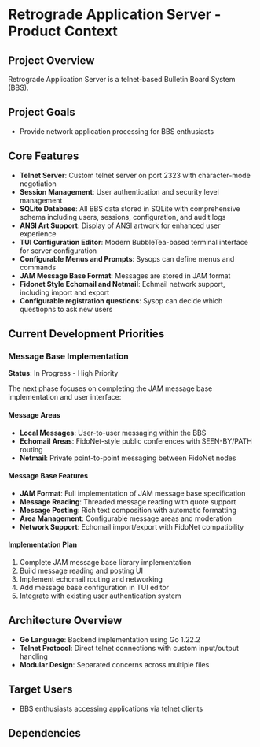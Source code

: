 # Retrograde Application Server - Product Context

## Project Overview

Retrograde Application Server is a telnet-based Bulletin Board System (BBS).

## Project Goals

- Provide network application processing for BBS enthusiasts

## Core Features

- **Telnet Server**: Custom telnet server on port 2323 with character-mode negotiation
- **Session Management**: User authentication and security level management
- **SQLite Database**: All BBS data stored in SQLite with comprehensive schema including users, sessions, configuration, and audit logs
- **ANSI Art Support**: Display of ANSI artwork for enhanced user experience
- **TUI Configuration Editor**: Modern BubbleTea-based terminal interface for server configuration
- **Configurable Menus and Prompts**: Sysops can define menus and commands
- **JAM Message Base Format**: Messages are stored in JAM format
- **Fidonet Style Echomail and Netmail**: Echmail network support, including import and export
- **Configurable registration questions**: Sysop can decide which questiopns to ask new users

## Current Development Priorities

### Message Base Implementation

**Status**: In Progress - High Priority

The next phase focuses on completing the JAM message base implementation and user interface:

#### Message Areas

- **Local Messages**: User-to-user messaging within the BBS
- **Echomail Areas**: FidoNet-style public conferences with SEEN-BY/PATH routing
- **Netmail**: Private point-to-point messaging between FidoNet nodes

#### Message Base Features

- **JAM Format**: Full implementation of JAM message base specification
- **Message Reading**: Threaded message reading with quote support
- **Message Posting**: Rich text composition with automatic formatting
- **Area Management**: Configurable message areas and moderation
- **Network Support**: Echomail import/export with FidoNet compatibility

#### Implementation Plan

1. Complete JAM message base library implementation
2. Build message reading and posting UI
3. Implement echomail routing and networking
4. Add message base configuration in TUI editor
5. Integrate with existing user authentication system

## Architecture Overview

- **Go Language**: Backend implementation using Go 1.22.2
- **Telnet Protocol**: Direct telnet connections with custom input/output handling
- **Modular Design**: Separated concerns across multiple files

## Target Users

- BBS enthusiasts accessing applications via telnet clients

## Dependencies

